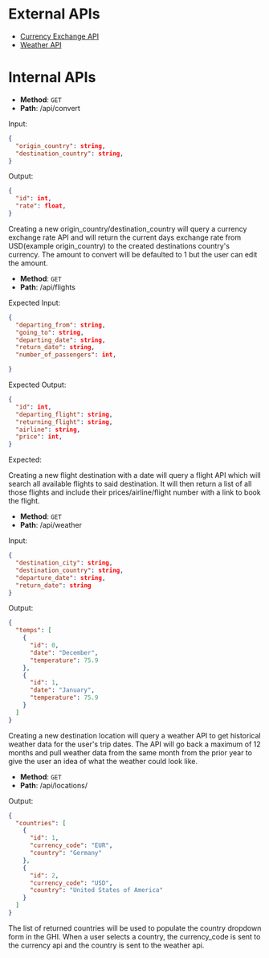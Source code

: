 # External APIs

- [Currency Exchange API](https://apilayer.com/marketplace/exchangerates_data-api#documentation-tab)
- [Weather API](https://www.visualcrossing.com/resources/documentation/weather-api/timeline-weather-api/)

# Internal APIs

* **Method**: `GET`
* **Path**: /api/convert

Input:

```json
{
  "origin_country": string,
  "destination_country": string,
}
```

Output:

```json
{
  "id": int,
  "rate": float,
}
```

Creating a new origin_country/destination_country will query a currency exchange rate API
and will return the current days exchange rate from USD(example origin_country) to the created
destinations country's currency. The amount to convert will be defaulted to 1 but the user can edit the amount.

- **Method**: `GET`
- **Path**: /api/flights

Expected Input:

```json
{
  "departing_from": string,
  "going_to": string,
  "departing_date": string,
  "return_date": string,
  "number_of_passengers": int,

}
```

Expected Output:

```json
{
  "id": int,
  "departing_flight": string,
  "returning_flight": string,
  "airline": string,
  "price": int,
}
```

Expected:

Creating a new flight destination with a date will query a flight API which will search
all available flights to said destination. It will then return a list of all those flights and
include their prices/airline/flight number with a link to book the flight.


- **Method**: `GET`
- **Path**: /api/weather

Input:

```json
{
  "destination_city": string,
  "destination_country": string,
  "departure_date": string,
  "return_date": string
}
```

Output:

```json
{
  "temps": [
    {
      "id": 0,
      "date": "December",
      "temperature": 75.9
    },
    {
      "id": 1,
      "date": "January",
      "temperature": 75.9
    }
  ]
}
```

Creating a new destination location will query a weather API to get historical weather data for the user's
trip dates. The API will go back a maximum of 12 months and pull weather data from the same month from
the prior year to give the user an idea of what the weather could look like.

- **Method**: `GET`
- **Path**: /api/locations/

Output:

```json
{
  "countries": [
    {
      "id": 1,
      "currency_code": "EUR",
      "country": "Germany"
    },
    {
      "id": 2,
      "currency_code": "USD",
      "country": "United States of America"
    }
  ]
}
```

The list of returned countries will be used to populate the country dropdown form in the GHI. When a
user selects a country, the currency_code is sent to the currency api and the country is sent to
the weather api.
